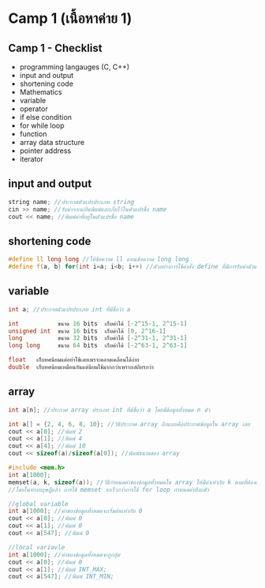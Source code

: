# Camp 1 (เนื้อหาค่าย 1)
## Camp 1 - Checklist
  - programming langauges (C, C++)
  - input and output
  - shortening code
  - Mathematics
  - variable
  - operator
  - if else condition
  - for while loop
  - function
  - array data structure
  - pointer address
  - iterator
## input and output
```cpp
string name; //ประกาศตัวแปรประเภท string
cin >> name; //รับค่าจากแป้นพิมพ์และเก็บไว้ในตัวแปรชื่อ name
cout << name; //พิมพ์ค่าที่อยู่ในตัวแปรชื่อ name
```
## shortening code
```cpp
#define ll long long //ให้ข้อความ ll แทนข้อความ long long
#define f(a, b) for(int i=a; i<b; i++) //ตัวอย่างการใช้คำสั่ง define ที่มีการรับค่าตัวแปร
```
## variable
```cpp
int a; //ประกาศตัวแปรประเภท int ที่มีชื่อว่า a
```
```cpp
int           ขนาด 16 bits  เก็บค่าได้ [-2^15-1, 2^15-1]
unsigned int  ขนาด 16 bits  เก็บค่าได้ [0, 2^16-1]
long          ขนาด 32 bits  เก็บค่าได้ [-2^31-1, 2^31-1]
long long     ขนาด 64 bits  เก็บค่าได้ [-2^63-1, 2^63-1]
```
```cpp
float   เก็บทศนิยมแต่อย่าใช้เลยเพราะคลาดเคลื่อนได้ง่าย
double  เก็บทศนิยมเหมือนกันแต่นิยมใช้มากกว่าเพราะเสถียรกว่า
```
## array
```cpp
int a[n]; //ประกาศ array ประเภท int ที่มีชื่อว่า a โดยมีข้อมูลทั้งหมด n ตัว
```
```cpp
int a[] = {2, 4, 6, 8, 10}; //วิธีประกาศ array อีกแบบคือประกาศข้อมูลใน array เลย
cout << a[0]; //พิมพ์ 2
cout << a[1]; //พิมพ์ 4
cout << a[4]; //พิมพ์ 10
cout << sizeof(a)/sizeof(a[0]); //พิมพ์ขนาดของ array
```
```cpp
#include <mem.h>
int a[1000];
memset(a, k, sizeof(a)); //วิธีกำหนดค่าของข้อมูลทั้งหมดใน array ให้มีค่าเท่ากับ k ตามที่ต้องการ
//โดยในทางทฤษฎีแล้ว การใช้ memset จะเร็วกว่าการใช้ for loop กำหนดค่าทีละตัว
```
```cpp
//global variable
int a[1000]; //ค่าของข้อมูลทั้งหมดจะเริ่มต้นเท่ากับ 0
cout << a[0]; //พิมพ์ 0
cout << a[1]; //พิมพ์ 0
cout << a[547]; //พิมพ์ 0

//local variavle
int a[1000]; //ค่าของข้อมูลทั้งหมดจะถูกสุ่ม
cout << a[0]; //พิมพ์ 0
cout << a[1]; //พิมพ์ INT_MAX;
cout << a[547]; //พิมพ์ INT_MIN;
```
